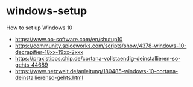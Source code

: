 # windows-setup
How to set up Windows 10

- https://www.oo-software.com/en/shutup10
- https://community.spiceworks.com/scripts/show/4378-windows-10-decrapifier-18xx-19xx-2xxx
- https://praxistipps.chip.de/cortana-vollstaendig-deinstallieren-so-gehts_44689
- https://www.netzwelt.de/anleitung/180485-windows-10-cortana-deinstallierenso-gehts.html
